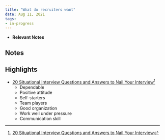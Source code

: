 ```yaml
---
title: "What do recruiters want"
date: Aug 11, 2021
tags:
- in-progress
---
```


- **Relevant Notes**


## Notes

## Highlights
- [20 Situational Interview Questions and Answers to Nail Your Interview](https://zety.com/blog/situational-interview-questions)[^1]
	- Dependable
	- Positive attitude
	- Self-starters
	- Team players
	- Good organization
	- Work well under pressure
	- Communication skill


[^1]: [20 Situational Interview Questions and Answers to Nail Your Interview](https://zety.com/blog/situational-interview-questions)